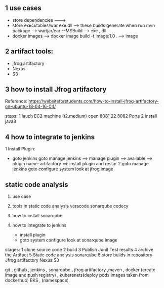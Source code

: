 ## 1 use cases
* store dependencies  ---> 
* store executables/war exe dll --> these builds generate when run mvn package --> war/jar/ear  --MSBuild --> exe , dll
* docker images  --> docker image build -t image:1.0 . --> image

## 2 artifact tools:

* jfrog artifactory
* Nexus
* S3 

## 3 how to install Jfrog artifactory

Reference: https://websiteforstudents.com/how-to-install-jfrog-artifactory-on-ubuntu-18-04-16-04/

steps:
  1 lauch EC2 machine (t2.medium) open 8081 22 8082 Ports
  2 install java8



## 4 how to integrate to jenkins 
  1 Install Plugin:  
  * goto jenkins
    goto manage jenkins
      ==> manage plugin
        ==> available
         ==> plugin name: artifactory
           ==> install plugin and restar
  2 goto manage jenkins
       goto configure system
         look at jfrog image




## static code analysis
  
  1. use case
  2. tools in static code analysis
     veracode
     sonarqube
     codecy
  3. how to install sonarqube
     
  4. how to integrate to jenkins
     * install plugin
     * goto system configure 
         look at sonarqube image












   stages:
     1 clone  source code
     2 build 
     3 Publish Junit Test results
     4 archive the Artifact
     5 Static code analysis
        sonarqube
     6 store builds in repository
        Jfrog artifactory 
        Nexus
        S3 
 
   git , github , jenkins , sonarqube , jfrog artifactory ,maven , docker (create image and push registry) , kuberenets(deploy pods images taken from dockerhub) EKS , (namespace)














